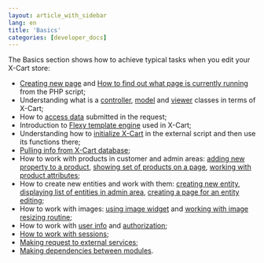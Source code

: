 ```yaml
---
layout: article_with_sidebar
lang: en
title: 'Basics'
categories: [developer_docs]
---
```


The Basics section shows how to achieve typical tasks when you edit your X-Cart store:

*   [Creating new page](Creating-new-page_8224999.html) and [How to find out what page is currently running](How-to-find-out-what-page-is-currently-running_524292.html) from the PHP script;
*   Understanding what is a [controller](Controller-class_8225389.html), [model](Understanding-Models_8225323.html) and [viewer](Working-with-viewer-classes_8224836.html) classes in terms of X-Cart;
*   How to [access data](Retrieving-data-from-the-request_524294.html) submitted in the request;
*   Introduction to [Flexy template engine](Flexy-Guide_8225410.html) used in X-Cart;
*   Understanding how to [initialize X-Cart](Working-with-X-Cart-externally_8225358.html) in the external script and then use its functions there;
*   [Pulling info from X-Cart database](Searching-entities-in-repositories_7505773.html);
*   How to work with products in customer and admin areas: [adding new property to a product](Adding-new-property-to-a-product_8225149.html), [showing set of products on a page](ItemsList-introduction----showing-products-on-a-page_8225226.html), [working with product attributes](Working-with-product-attributes_8225478.html);
*   How to create new entities and work with them: [creating new entity](Creating-new-entity----Introduction-of-editable-ItemsList-in-admin-area_8225303.html), [displaying list of entities in admin area](ItemsList-in-admin-area_8225372.html), [creating a page for an entity editing](Model-editing-page_8225393.html);
*   How to work with images: [using image widget](Using-images-widget_8225295.html) and [working with image resizing routine](Working-with-image-resizing-routine_8225072.html);
*   How to work with [user info](Editing-user-profile-fields_6389842.html) and [authorization](Working-with-authorization_8225434.html);
*   [How to work with sessions](Working-with-sessions_8225420.html);
*   [Making request to external services](Making-requests-to-external-services_8225431.html);
*   [Making dependencies between modules](Making-one-module-depend-on-another-one----creating-a-menu-in-the-customer-area_8224842.html).
